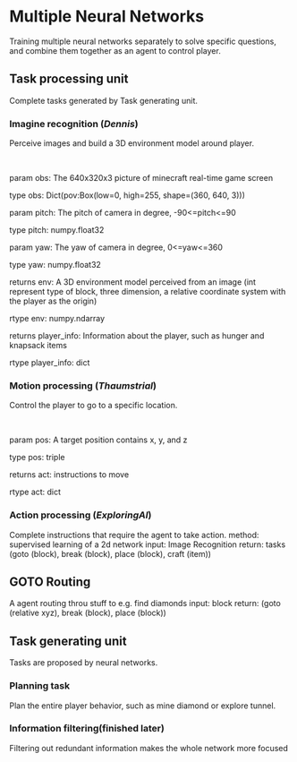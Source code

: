 # Multiple Neural Networks
Training multiple neural networks separately to solve specific questions, and combine them together as an agent to control player.
## Task processing unit
Complete tasks generated by Task generating unit.
### Imagine recognition (_Dennis_)
Perceive images and build a 3D environment model around player.

&emsp;

param obs: The 640x320x3 picture of minecraft real-time game screen

type obs: Dict(pov:Box(low=0, high=255, shape=(360, 640, 3)))

param pitch: The pitch of camera in degree, -90<=pitch<=90

type pitch: numpy.float32

param yaw: The yaw of camera in degree, 0<=yaw<=360

type yaw: numpy.float32

returns env: A 3D environment model perceived from an image (int represent type of block, three dimension, a relative coordinate system with the player as the origin)

rtype env: numpy.ndarray

returns player_info: Information about the player, such as hunger and knapsack items

rtype player_info: dict
### Motion processing (_Thaumstrial_)
Control the player to go to a specific location.

&emsp;

param pos: A target position contains x, y, and z

type pos: triple

returns act: instructions to move

rtype act: dict

### Action processing (_ExploringAI_)
Complete instructions that require the agent to take action.
method: supervised learning of a 2d network
input: Image Recognition
return: tasks (goto (block), break (block), place (block), craft (item))

## GOTO Routing
A agent routing throu stuff to e.g. find diamonds
input: block
return: (goto (relative xyz), break (block), place (block))

## Task generating unit
Tasks are proposed by neural networks.
### Planning task
Plan the entire player behavior, such as mine diamond or explore tunnel.
### Information filtering(finished later)
Filtering out redundant information makes the whole network more focused
